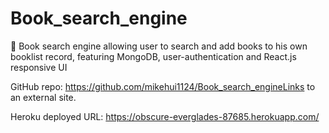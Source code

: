 # Book_search_engine

	Book search engine allowing user to search and add books to his own booklist record, featuring MongoDB, user-authentication and React.js responsive UI

GitHub repo: https://github.com/mikehui1124/Book_search_engineLinks to an external site.

Heroku deployed URL:     https://obscure-everglades-87685.herokuapp.com/
